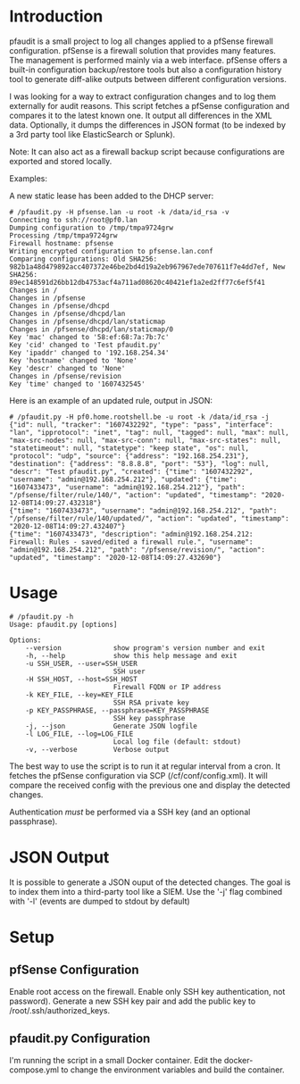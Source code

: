 # Introduction
pfaudit is a small project to log all changes applied to a pfSense firewall configuration. pfSense is a firewall solution that provides many features. The management is performed mainly via a web interface. pfSense offers a built-in configuration backup/restore tools but also a configuration history tool to generate diff-alike outputs between different configuration versions.

I was looking for a way to extract configuration changes and to log them externally for audit reasons. This script fetches a pfSense configuration and compares it to the latest known one. It output all differences in the XML data. Optionally, it dumps the differences in JSON format (to be indexed by a 3rd party tool like ElasticSearch or Splunk). 

Note: It can also act as a firewall backup script because configurations are exported and stored locally.

Examples:

A new static lease has been added to the DHCP server:

    # /pfaudit.py -H pfsense.lan -u root -k /data/id_rsa -v
    Connecting to ssh://root@pf0.lan
    Dumping configuration to /tmp/tmpa9724grw
    Processing /tmp/tmpa9724grw
    Firewall hostname: pfsense
    Writing encrypted configuration to pfsense.lan.conf
    Comparing configurations: Old SHA256: 982b1a48d479892acc407372e46be2bd4d19a2eb967967ede707611f7e4dd7ef, New SHA256: 89ec148591d26bb12db4753acf4a711ad08620c40421ef1a2ed2ff77c6ef5f41
    Changes in /
    Changes in /pfsense
    Changes in /pfsense/dhcpd
    Changes in /pfsense/dhcpd/lan
    Changes in /pfsense/dhcpd/lan/staticmap
    Changes in /pfsense/dhcpd/lan/staticmap/0
    Key 'mac' changed to '58:ef:68:7a:7b:7c'
    Key 'cid' changed to 'Test pfaudit.py'
    Key 'ipaddr' changed to '192.168.254.34'
    Key 'hostname' changed to 'None'
    Key 'descr' changed to 'None'
    Changes in /pfsense/revision
    Key 'time' changed to '1607432545'

Here is an example of an updated rule, output in JSON:

    # /pfaudit.py -H pf0.home.rootshell.be -u root -k /data/id_rsa -j
    {"id": null, "tracker": "1607432292", "type": "pass", "interface": "lan", "ipprotocol": "inet", "tag": null, "tagged": null, "max": null, "max-src-nodes": null, "max-src-conn": null, "max-src-states": null, "statetimeout": null, "statetype": "keep state", "os": null, "protocol": "udp", "source": {"address": "192.168.254.231"}, "destination": {"address": "8.8.8.8", "port": "53"}, "log": null, "descr": "Test pfaudit.py", "created": {"time": "1607432292", "username": "admin@192.168.254.212"}, "updated": {"time": "1607433473", "username": "admin@192.168.254.212"}, "path": "/pfsense/filter/rule/140/", "action": "updated", "timestamp": "2020-12-08T14:09:27.432318"}
    {"time": "1607433473", "username": "admin@192.168.254.212", "path": "/pfsense/filter/rule/140/updated/", "action": "updated", "timestamp": "2020-12-08T14:09:27.432407"}
    {"time": "1607433473", "description": "admin@192.168.254.212: Firewall: Rules - saved/edited a firewall rule.", "username": "admin@192.168.254.212", "path": "/pfsense/revision/", "action": "updated", "timestamp": "2020-12-08T14:09:27.432690"}

# Usage
    # /pfaudit.py -h
    Usage: pfaudit.py [options]

    Options:
        --version             show program's version number and exit
        -h, --help            show this help message and exit
        -u SSH_USER, --user=SSH_USER
                              SSH user
        -H SSH_HOST, --host=SSH_HOST
                              Firewall FQDN or IP address
        -k KEY_FILE, --key=KEY_FILE
                              SSH RSA private key
        -p KEY_PASSPHRASE, --passphrase=KEY_PASSPHRASE
                              SSH key passphrase
        -j, --json            Generate JSON logfile
        -l LOG_FILE, --log=LOG_FILE
                              Local log file (default: stdout)
        -v, --verbose         Verbose output
  
The best way to use the script is to run it at regular interval from a cron. It fetches the pfSense configuration via SCP (/cf/conf/config.xml). It will compare the received config with the previous one and display the detected changes.

Authentication *must* be performed via a SSH key (and an optional passphrase). 

# JSON Output
It is possible to generate a JSON ouput of the detected changes. The goal is to index them into a third-party tool like a SIEM.
Use the '-j' flag combined with '-l' (events are dumped to stdout by default)

# Setup

## pfSense Configuration
Enable root access on the firewall. Enable only SSH key authentication, not password). Generate a new SSH key pair and add the public key to /root/.ssh/authorized_keys.

## pfaudit.py Configuration
I'm running the script in a small Docker container. Edit the docker-compose.yml to change the environment variables and build the container.
